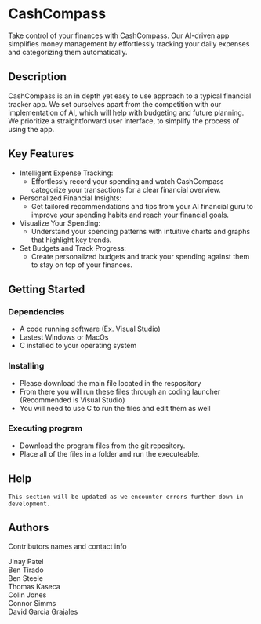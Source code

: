 # CashCompass

Take control of your finances with CashCompass. Our AI-driven app simplifies money management by effortlessly tracking your daily expenses and categorizing them automatically.

## Description

CashCompass is an in depth yet easy to use approach to a typical financial tracker app. We set ourselves apart from the competition with our implementation of AI,
which will help with budgeting and future planning. We prioritize a straightforward user interface, to simplify the process of using the app.


## Key Features
 * Intelligent Expense Tracking:
    * Effortlessly record your spending and watch CashCompass categorize your transactions for a clear financial overview.
* Personalized Financial Insights:
    * Get tailored recommendations and tips from your AI financial guru to improve your spending habits and reach your financial goals.
* Visualize Your Spending:
    * Understand your spending patterns with intuitive charts and graphs that highlight key trends.
* Set Budgets and Track Progress:
    *  Create personalized budgets and track your spending against them to stay on top of your finances.

## Getting Started

### Dependencies

* A code running software (Ex. Visual Studio)
* Lastest Windows or MacOs
* C installed to your operating system

### Installing

* Please download the main file located in the respository
* From there you will run these files through an coding launcher (Recommended is Visual Studio)
* You will need to use C to run the files and edit them as well

### Executing program

* Download the program files from the git repository. 
* Place all of the files in a folder and run the executeable.

## Help

```
This section will be updated as we encounter errors further down in development.
```

## Authors

Contributors names and contact info

Jinay Patel\
Ben  Tirado\
Ben Steele\
Thomas Kaseca\
Colin Jones\
Connor Simms\
David Garcia Grajales


